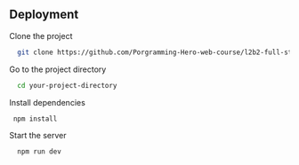 
## Deployment

Clone the project

```bash
  git clone https://github.com/Porgramming-Hero-web-course/l2b2-full-stack-a5-server-side-jubayer1418.git
```

Go to the project directory

```bash
  cd your-project-directory
```

Install dependencies

```bash
 npm install
```
Start the server

```bash
  npm run dev
```